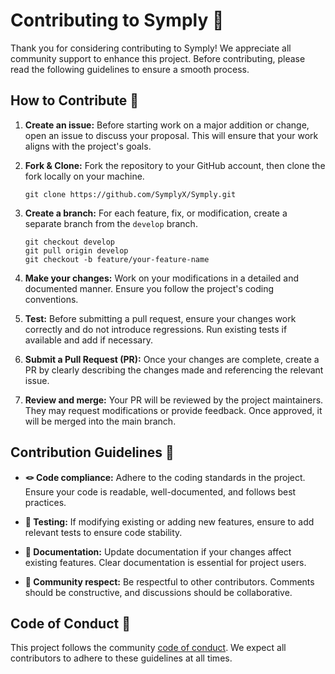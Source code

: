 # Contributing to Symply 🚀

Thank you for considering contributing to Symply! We appreciate all community support to enhance this project. Before contributing, please read the following guidelines to ensure a smooth process.

## How to Contribute 🔨

1. **Create an issue:** Before starting work on a major addition or change, open an issue to discuss your proposal. This will ensure that your work aligns with the project's goals.

2. **Fork & Clone:** Fork the repository to your GitHub account, then clone the fork locally on your machine.
   ```git
   git clone https://github.com/SymplyX/Symply.git
   ```

3. **Create a branch:** For each feature, fix, or modification, create a separate branch from the `develop` branch.
   ```git
   git checkout develop
   git pull origin develop
   git checkout -b feature/your-feature-name
   ```

4. **Make your changes:** Work on your modifications in a detailed and documented manner. Ensure you follow the project's coding conventions.

5. **Test:** Before submitting a pull request, ensure your changes work correctly and do not introduce regressions. Run existing tests if available and add if necessary.

6. **Submit a Pull Request (PR):** Once your changes are complete, create a PR by clearly describing the changes made and referencing the relevant issue.

7. **Review and merge:** Your PR will be reviewed by the project maintainers. They may request modifications or provide feedback. Once approved, it will be merged into the main branch.

## Contribution Guidelines 📖

- **🪢 Code compliance:** Adhere to the coding standards in the project. Ensure your code is readable, well-documented, and follows best practices.

- **🧩 Testing:** If modifying existing or adding new features, ensure to add relevant tests to ensure code stability.

- **📕 Documentation:** Update documentation if your changes affect existing features. Clear documentation is essential for project users.

- **👤 Community respect:** Be respectful to other contributors. Comments should be constructive, and discussions should be collaborative.

## Code of Conduct 💎

This project follows the community [code of conduct](CODE_OF_CONDUCT.md). We expect all contributors to adhere to these guidelines at all times.
